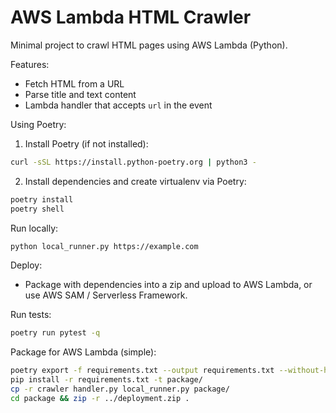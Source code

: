 # AWS Lambda HTML Crawler

Minimal project to crawl HTML pages using AWS Lambda (Python).

Features:

- Fetch HTML from a URL
- Parse title and text content
- Lambda handler that accepts `url` in the event

Using Poetry:

1. Install Poetry (if not installed):

```bash
curl -sSL https://install.python-poetry.org | python3 -
```

2. Install dependencies and create virtualenv via Poetry:

```bash
poetry install
poetry shell
```

Run locally:

```bash
python local_runner.py https://example.com
```

Deploy:

- Package with dependencies into a zip and upload to AWS Lambda, or use AWS SAM / Serverless Framework.

Run tests:

```bash
poetry run pytest -q
```

Package for AWS Lambda (simple):

```bash
poetry export -f requirements.txt --output requirements.txt --without-hashes
pip install -r requirements.txt -t package/
cp -r crawler handler.py local_runner.py package/
cd package && zip -r ../deployment.zip .
```
